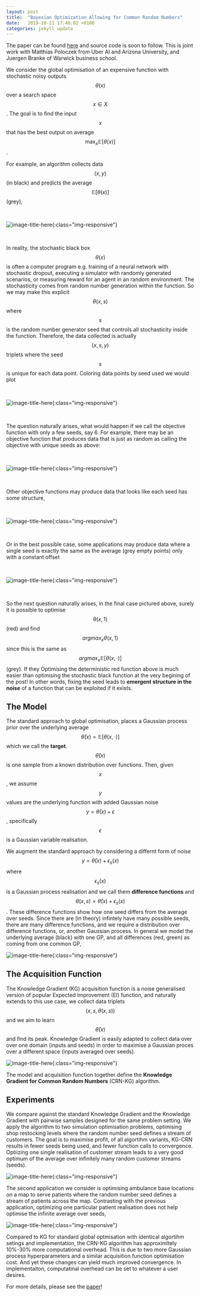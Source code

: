 ```yaml
---
layout: post
title:  "Bayesian Optimization Allowing for Common Random Numbers"
date:   2019-10-21 17:46:02 +0100
categories: jekyll update
---
```


The paper can be found [here][CRN_paper] and source code is soon to follow. This is joint work with Matthias Poloczek from Uber AI and Arizona University, and Juergen Branke of Warwick business school.

We consider the global optimisation of an expensive function with stochastic noisy outputs $$\theta(x)$$ over a search space $$ x \in X $$. The goal is to find the input $$x$$ that has the best output on average $$ \max_x\mathbb{E}[\theta(x)]$$.

For example, an algorithm collects data $$(x,y)$$ (in black) and predicts the average $$\mathbb{E}[\theta(x)]$$ (grey),

<span style="color: white">1<span style="color: white">

![image-title-here](/Pics/CRN/not-CRN.jpg){:class="img-responsive"}

<span style="color: white">1<span style="color: white">

In reality, the stochastic black box $$\theta(x)$$ is often a computer program e.g. training of a neural network with stochastic dropout, executing a simulator with randomly generated scenarios, or measuring reward for an agent in an random environment. The stochasticity comes from random number generation within the function. So we may make this explicit $$ \theta(x,s) $$ where $$s$$ is the random number generator seed that controls all stochasticity inside the function. Therefore, the data collected is actually $$(x,s,y)$$ triplets where the seed $$s$$ is unique for each data point. Coloring data points by seed used we would plot 

<span style="color: white">1<span style="color: white">

![image-title-here](/Pics/CRN/CRN-IID.jpg){:class="img-responsive"}

<span style="color: white">1<span style="color: white">

The question naturally arises, what would happen if we call the objective function with only a few seeds, say 6. For example, there may be an objective function that produces data that is just as random as calling the objective with unique seeds as above:

<span style="color: white">1<span style="color: white">

![image-title-here](/Pics/CRN/CRN-no-cor.jpg){:class="img-responsive"}

<span style="color: white">1<span style="color: white">

Other objective functions may produce data that looks like each seed has some structure,

<span style="color: white">1<span style="color: white">

![image-title-here](/Pics/CRN/CRN-ideal.jpg){:class="img-responsive"}

<span style="color: white">1<span style="color: white">

Or in the best possible case, some applications may produce data where a single seed is exactly the same as the average (grey empty points) only with a constant offset

<span style="color: white">1<span style="color: white">

![image-title-here](/Pics/CRN/CRN-full_corr.jpg){:class="img-responsive"}

<span style="color: white">1<span style="color: white">

So the next question naturally arises, in the final case pictured above, surely it is possible to optimise $$\theta(x,1)$$ (red) and find $$ argmax_x \theta(x,1) $$ since this is the same as $$ argmax_x\mathbb{E}[\theta(x,\cdot)]$$ (grey). If they Optimising the deterministic red function above is much easier than optimising the stochastic black function at the very begining of the post! In other words, fixing the seed leads to **emergent structure in the noise** of a function that can be exploited if it exists.

## The Model

The standard approach to global optimisation, places a Gaussian process prior over the underlying average 
$$\bar{\theta}(x)=\mathbb{E}[\theta(x,\cdot)]$$ which we call the **target**. $$\bar{\theta}(x)$$ is one sample from a known distribution over functions. Then, given $$x$$, we assume $$y$$ values are the underlying function with added Gaussian noise $$ y = \bar{\theta}(x)+\epsilon $$, specifically $$\epsilon$$ is a Gaussian variable realisation.

We augment the standard approach by considering a differnt form of noise $$ y = \bar{\theta}(x)+\epsilon_s(x)$$ where $$\epsilon_{s}(x)$$ is a Gaussian process realisation and we call them **difference functions** and $$\theta(x,s) = \bar{\theta}(x)+\epsilon_s(x)$$. These difference functions show how one seed differs from the average over seeds. Since there are (in theory) infintely have many possible seeds, there are many difference functions, and we require a distribution over difference functions, or, another Gaussian process. In general we model the underlying average (black) with one GP, and all differences (red, green) as coming from one common GP,

![image-title-here](/Pics/CRN/GENmodel.png){:class="img-responsive"}


## The Acquisition Function
The Knowledge Gradient (KG) acquisition function is a noise generalised version of popular Expected Improvement (EI) function, and naturally extends to this use case, we collect data triplets $$ (x, s, \theta(x,s)) $$ and we aim to learn 
$$ \bar{\theta}(x) $$ and find its peak. Knowledge Gradient is easily adapted to collect data over over one domain (inputs and seeds) in order to maximise a Gaussian proces over a different space (inputs averaged over seeds).

![image-title-here](/Pics/CRN/CRNKG.png){:class="img-responsive"}

The model and acquisition function together define the **Knowledge Gradient for Common Random Numbers** (CRN-KG) algorithm.

## Experiments
We compare against the standard Knowledge Gradient and the Knowledge Gradient with pairwise samples designed for the same problem setting. We apply the algorithm to two simulation optimisation problems, optimising shop restocking levels where the random number seed defines a stream of customers. The goal is to maximise profit, of all algortihm variants, KG-CRN results in fewer seeds being used, and fewer function calls to convergence. Optiizing one single realisation of customer stream leads to a very good optimum of the average over infinitely many random customer streams (seeds).

![image-title-here](/Pics/CRN/ATO.png){:class="img-responsive"}

The second application we consider is optimising ambulance base locations on a map to serve patients where the random number seed defines a stream of patients across the map. Contrasting with the previous application, optimizing one particular patient realisation does not help optimise the infinite average over seeds,

![image-title-here](/Pics/CRN/AMB.png){:class="img-responsive"}


Compared to KG for standard global optmisation with identical algortihm setings and implementation, the CRN-KG algorithm has approximltely 10%-30% more computational overhead. This is due to two more Gaussian process hyperparameters and a similar acquisition function optimisation cost. And yet these changes can yield much improved convergence. In implementaiton, computatinal overhead can be set to whatever a user desires. 

For more details, please see the [paper][CRN_paper]!


[CRN_paper]: https://arxiv.org/abs/1910.09259
[CRN_git]:   https://github.com/jekyll/jekyll
